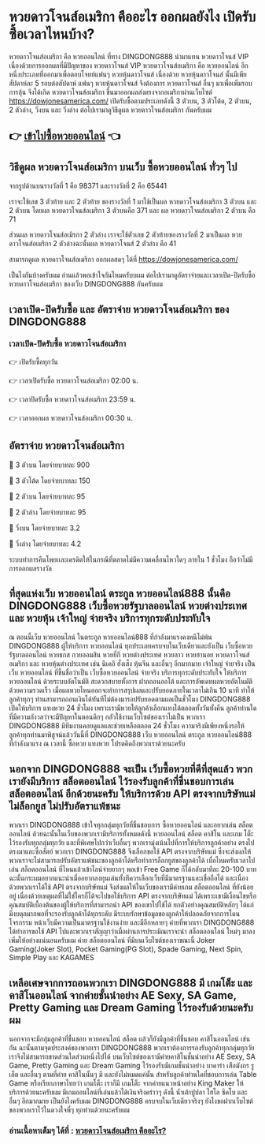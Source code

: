 # หวยดาวโจนส์อเมริกา คืออะไร ออกผลยังไง เปิดรับซื้อเวลาไหนบ้าง?
หวยดาวโจนส์อเมริกา คือ หวยออนไลน์ ที่ทาง DINGDONG888 นำมาแทน หวยดาวโจนส์ VIP เนื่องด้วยการออกผลที่มีปัญหาของ หวยดาวโจนส์ VIP หวยดาวโจนส์อเมริกา คือ หวยออนไลน์ อีกหนึ่งประเภทที่ออกมาเพื่อตอบโจทย์แฟนๆ หวยหุ้นดาวโจนส์ เนื่องด้วย หวยหุ้นดาวโจนส์ นั้นมีเพียสัปดาห์ละ 5 รอบต่อสัปดาห์ แฟนๆ หวยหุ้นดาวโจนส์ จึงต้องการ หวยดาวโจนส์ อื่นๆ มาเพื่อเพิ่มรอบการลุ้น จึงได้เกิด หวยดาวโจนส์อเมริกา ขึ้นมาออกผลส่งตรงจากอเมริกาผ่านเว็บไซต์ https://dowjonesamerica.com/ เปิดรับซื้อตามประเภทดังนี้ 3 ตัวบน, 3 ตัวโต้ด, 2 ตัวบน, 2 ตัวล่าง, วิ่งบน และ วิ่งล่าง ต่อไปเรามาดูวิธีดูผล หวยดาวโจนส์อเมริกา กันครับผม

## 👉 [เข้าไปซื้อหวยออนไลน์](https://bit.ly/3ryTLaH) 👈

## วิธีดูผล หวยดาวโจนส์อเมริกา บนเว็บ ซื้อหวยออนไลน์ ทั่วๆ ไป
จากรูปด้านบนรางวัลที่ 1 คือ 98371 และรางวัลที่ 2 คือ 65441

เราจะใช้เลข 3 ตัวท้าย และ 2 ตัวท้าย ของรางวัลที่ 1 มาใช้เป็นผล หวยดาวโจนส์อเมริกา 3 ตัวบน และ 2 ตัวบน โดยผล หวยดาวโจนส์อเมริกา 3 ตัวบนคือ 371 และ ผล หวยดาวโจนส์อเมริกา 2 ตัวบน คือ 71

ส่วนผล หวยดาวโจนส์อเมิรกา 2 ตัวล่าง เราจะใช้ตัวเลข 2 ตัวท้ายของรางวัลที่ 2 มาเป็นผล หวยดาวโจนส์อเมริกา 2 ตัวล่างฉะนั้นผล หวยดาวโจนส์ 2 ตัวล่าง คือ 41

สามารถดูผล หวยดาวโจนส์อเมริกา ออกผลสดๆ ได้ที่ https://dowjonesamerica.com/

เป็นไงกันบ้างครับผม อ่านแล้วพอเข้าใจกันไหมครับบผม ต่อไปเรามาดูอัตราจ่ายและเวลาเปิด-ปิดรับซื้อ หวยดาวโจนส์อเมริกา ของเว็บ DINGDONG888 กันครับผม

## เวลาเปิด-ปิดรับซื้อ และ อัตราจ่าย หวยดาวโจนส์อเมริกา ของ DINGDONG888

### เวลาเปิด-ปิดรับซื้อ หวยดาวโจนส์อเมริกา

👉 เปิดรับซื้อทุกวัน

👉 เวลาเปิดรับซื้อ หวยดาวโจนส์อเมริกา 02:00 น.

👉 เวลาปิดรับซื้อ หวยดาวโจนส์อเมริกา 23:59 น.

👉 เวลาออกผล หวยดาวโจนส์อเมริกา 00:30 น.

## อัตราจ่าย หวยดาวโจนส์อเมริกา

💸 3 ตัวบน โดยจ่ายบาทละ 900

💸 3 ตัวโต้ด โดยจ่ายบาทละ 150

💸 2 ตัวบน โดยจ่ายบาทละ 95

💸 2 ตัวล่าง โดยจ่ายบาทละ 95

💸 วิ่งบน โดยจ่ายบาทละ 3.2

💸 วิ่งล่าง โดยจ่ายบาทละ 4.2

ระบบทำการคืนโพยเเละเครดิตให้ในกรณีที่ตลาดไม่มีความเคลื่อนไหวใดๆ ภายใน 1 ชั่วโมง ถือว่าไม่มีการออกผลรางวัล

## ที่สุดแห่งเว็บ หวยออนไลน์ ตระกูล หวยออนไลน์888 นั้นคือ DINGDONG888 เว็บซื้อหวยรัฐบาลออนไลน์ หวยต่างประเทศ และ หวยหุ้น เจ้าใหญ่ จ่ายจริง บริการทุกระดับประทับใจ
ณ ตอนนี้เว็บ หวยออนไลน์ ในตระกูล หวยออนไลน์888 ที่กำลังมาแรงคงหนีไม่พ้น DINGDONG888 ผู้ให้บริการ หวยออนไลน์ ทุกประเภทครบจบในเว็บเดียวและยังเป็น เว็บซื้อหวยรัฐบาลออนไลน์ หวยธกส กวยออมสิน หวยยี่กี หวยต่างประเทศ หวยลาว หวยฮานอย หวยดาวโจนส์อเมริกา และ หวยหุ้นต่างประเทศ เช่น นิเคอิ ฮั่งเส็ง หุ้นจีน และอื่นๆ อีกมากมาย เจ้าใหญ่ จ่ายจริง เป็นเว็บ หวยออนไลน์ ที่ขึ้นชื่อว่าเป็น เว็บซื้อหวยออนไลน์ จ่ายจริง บริการทุกระดับประทับใจ ให้บริการ หวยออนไลน์ ด้วยระบบอัตโนมัติ สะดวกสบายทั้งการ ฝากถอนออโต้ และการอัพเดทผลหวยอัตโนมัติด้วยความรวดเร็ว เมื่อผลหวยไหนออกจะทำการสรุปผลและปรับยอดภายในเวลาไม่เกิน 10 นาที ทำให้ลูกค้าทุกๆ ท่านสามารถถอนเงินได้ทันทีไม่ต้องมารอปรับยอดตามผลเป็นชั่วโมง DINGDONG888 เปิดให้บริการ แทงหวย 24 ชั่วโมง เพราะเรามีหวยให้ลูกค้าเลือกแทงได้ตลอดทั้งวันทั้งคืน ลูกค้าท่านใดที่มีความกังวลว่าจะมีปัญหาในตอนดึกๆ กลัวใช้งานเว็บไซต์ของเราไม่เป็น พวกเรา DINGDONG888 มีทีมงานคอยดูแลและช่วยเหลือตลอด 24 ชั่วโมง ความจริงมีเพียงหนึ่งรอให้ลูกค้าทุกท่านมาพิสูจน์แล้ววันนี้ที่ DINGDONG888 เว็บ หวยออนไลน์ ตระกูล หวยออนไลน์888 ที่กำลังมาแรง ณ เวลานี้ ซื้อหวย แทงหวย โปรดคิดถึงพวกเราด้วยนะครับ

## นอกจาก DINGDONG888 จะเป็น เว็บซื้อหวยที่ดีที่สุดแล้ว พวกเรายังมีบริการ สล็อตออนไลน์ ไว้รองรับลูกค้าที่ชื่นชอบการเล่น สล็อตออนไลน์ อีกด้วยนะครับ ให้บริการด้วย API ตรงจากบริษัทแม่ ไม่ล็อกยูส ไม่ปรับอัตราแพ้ชนะ
พวกเรา DINGDONG888 เข้าใจทุกกลุ่มทุกวัยที่ชื่นชอบการ ซื้อหวยออนไลน์ และอยากเล่น สล็อตออนไลน์ ด้วยฉะนั้นในเว็บของพวกเรามีบริการทั้งหมดดังนี้ หวยออนไลน์ สล็อต คาสิโน และเกม โต็ะ ไว้รองรับทุกกลุ่มทุกวัย และที่พิเศษไปกว่าเว็บอื่นๆ พวกเรามุ่งเน้นไปที่การให้บริการลูกค้าอย่าง ตรงไปตรงมาและซื่อสัตย์ พวกเรา DINGDONG888 จึงเลือกขอใช้ API ตรงจากบริษัทแม่ ซึ่งจะส่งผลให้พวกเราจะไม่สามารถปรับอัตราแพ้ชนะของลูกค้าได้หรือทำการล็อกยูสของลูกค้าได้ เบื่อไหมครับเวลาไปเล่น สล็อตออนไลน์ ที่ไหนแล้วเข้าไลน์จ่ายยากๆ พอเข้า Free Game ก็ได้กลับมาทีละ 20-100 บาท ฉะนั้นกระผมอยากแนะนำเมื่ออยากลงทุนเล่นทั้งทีควรเลือกเว็บที่มีมาตรฐานและเชื่อถือได้ และเนื่องด้วยพวกเราได้ใช้ API ตรงจากบริษัทแม่ จึงส่งผลให้ในเว็บของเรามีค่ายเกม สล็อตออนไลน์ ที่ยังน้อยอยู่ เนื่องด้วยเหตุผลที่ไม่ใช่ใครก็ได้จะไปขอใช้บริการ API ตรงจากบริษัทแม่ ได้เพราะเขามีเงื่อนไขหรือคุณสมบัติเบื้องต้นของผู้ให้บริการที่สามารถนำ API ของเขาไปใช้ได้ ยกตัวอย่างคุณสมบัติหลักๆ ได้แก่ มีงบดุลมากพอที่จะรองรับลูกค้าได้ทุกระดับ มีระบบรักษาข้อมูลของลูกค้าให้ปลอดภัยจากการโดนโจรกรรม หน้าเว็บมีความเป็นมาตรฐานใช้งานง่าย และมีอีกหลายๆ ค่ายที่พวกเรา DINGDONG888 ได้ทำการขอใช้ API ไปและพวกเราสัญญาว่าเมื่อผ่านการประเมิณเราจะนำ สล็อตออนไลน์ ใหม่ๆ มาลงเพิ่มให้อย่างแน่นอนครับผม ค่าย สล็อตออนไลน์ ที่มีบนเว็บไซต์ของเราขณะนี้ Joker Gaming(Joker Slot), Pocket Gaming(PG Slot), Spade Gaming, Next Spin, Simple Play และ KAGAMES

## เหลือเศษจากการถอนพวกเรา DINGDONG888 มี เกมโต็ะ และ คาสิโนออนไลน์ จากค่ายชั้นนำอย่าง AE Sexy, SA Game, Pretty Gaming และ Dream Gaming ไว้รองรับด้วยนะครับผม
นอกจากจะมีกลุ่มลูกค้าที่ชื่นชอบ หวยออนไลน์ สล็อต แล้วก็ยังมีลูกค้าที่ชื่นชอบ คาสิโนออนไลน์ เช่นกัน ฉะนั้นตามจุดประสงค์ของพวกเรา DINGDONG888 พวกเราต้องการรองรับลูกค้าทุกกลุ่มทุกวัยเราจึงไม่สามารถขาดส่วนใดส่วนหนึ่งไปได้ บนเว็บไซต์ของเรามีค่ายคาสิโนชั้นนำอย่าง AE Sexy, SA Game, Pretty Gaming และ Dream Gaming ไว้รองรับมีเกมชั้นนำอย่าง บาคาร่า เสือมังกร รูเล็ต และอื่นๆ ตามที่ค่าย คาสิโนนั้นๆ มี และยังไม่หมดแค่นั้น สำหรับลูกค้าท่านใดที่ชอบการเล่น Table Game หรือเรียกภาษาไทยว่า เกมโต็ะ เราก็มี เกมโต็ะ จากค่ายแนวหน้าอย่าง King Maker ให้บริการด้วยนะครับผม มีเกมออนไลน์ที่เล่นแล้วได้เงินจริงคร่าวๆ ดังนี้ น้ำเต้าปูปลา ไฮโล ซิคโบ และอื่นๆ อีกมากมาย เป็นยังไงครับผม DINGDONG888 ครบจบในเว็บเดียวจริงๆ ยังไงขอฝากเว็บไซต์ของพวกเราไว้ในดวงใจพี่ๆ ทุกท่านด้วยนะครับผม

### อ่านเนื้อหาเต็มๆ ได้ที่ : [หวยดาวโจนส์อเมริกา คืออะไร?](https://dingdong888.co/%e0%b8%ab%e0%b8%a7%e0%b8%a2%e0%b8%ad%e0%b8%ad%e0%b8%99%e0%b9%84%e0%b8%a5%e0%b8%99%e0%b9%8c/%e0%b8%ab%e0%b8%a7%e0%b8%a2%e0%b8%94%e0%b8%b2%e0%b8%a7%e0%b9%82%e0%b8%88%e0%b8%99%e0%b8%aa%e0%b9%8c%e0%b8%ad%e0%b9%80%e0%b8%a1%e0%b8%a3%e0%b8%b4%e0%b8%81%e0%b8%b2/)
